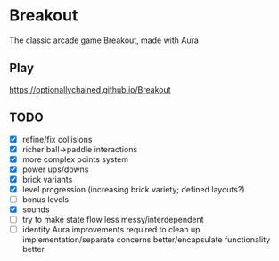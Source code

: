# Breakout

The classic arcade game Breakout, made with Aura


## Play

https://optionallychained.github.io/Breakout


## TODO

- [x] refine/fix collisions
- [x] richer ball->paddle interactions
- [x] more complex points system
- [x] power ups/downs
- [x] brick variants
- [x] level progression (increasing brick variety; defined layouts?)
- [ ] bonus levels
- [x] sounds
- [ ] try to make state flow less messy/interdependent
- [ ] identify Aura improvements required to clean up implementation/separate concerns better/encapsulate functionality better
